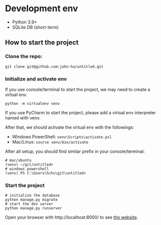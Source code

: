 # Development env

* Python 3.9+
* SQLite DB (short-term)

## How to start the project

### Clone the repo:
```shell
git clone git@github.com:john-hu/untitled.git
```

### Initialize and activate env
If you use console/terminal to start the project, we may need to create a virtual env.
```shell
python -m virtualenv venv
```

If you use PyCharm to start the project, please add a virtual env interpreter named with venv.

After that, we should activate the virtual env with the followings:
* Windows PowerShell: `venv\Scripts\activate.psl`
* Mac/Linux: `source venv/bin/activate`

After all setup, you should find similar prefix in your console/terminal:

```shell
# mac/ubuntu
(venv) ~/git/untitled>
# windows powershell
(venv) PS C:\Users\hchu\git\untitled>
```

### Start the project

```shell
# initialize the database
python manage.py migrate
# start the dev server
python manage.py runserver
```

Open your browser with http://localhost:8000/ to see [the website](http://localhost:8000/).
